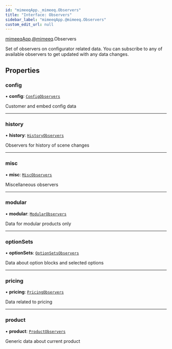 ```yaml
---
id: "mimeeqApp._mimeeq.Observers"
title: "Interface: Observers"
sidebar_label: "mimeeqApp.@mimeeq.Observers"
custom_edit_url: null
---
```


[mimeeqApp](../modules/mimeeqApp.md).[@mimeeq](../namespaces/mimeeqApp._mimeeq.md).Observers

Set of observers on configurator related data. You can subscribe to any of available observers to get updated with any data changes.

## Properties

### config

• **config**: [`ConfigObservers`](mimeeqApp._mimeeq.ConfigObservers.md)

Customer and embed config data

___

### history

• **history**: [`HistoryObservers`](mimeeqApp._mimeeq.HistoryObservers.md)

Observers for history of scene changes

___

### misc

• **misc**: [`MiscObservers`](mimeeqApp._mimeeq.MiscObservers.md)

Miscellaneous observers

___

### modular

• **modular**: [`ModularObservers`](mimeeqApp._mimeeq.ModularObservers.md)

Data for modular products only

___

### optionSets

• **optionSets**: [`OptionSetsObservers`](mimeeqApp._mimeeq.OptionSetsObservers.md)

Data about option blocks and selected options

___

### pricing

• **pricing**: [`PricingObservers`](mimeeqApp._mimeeq.PricingObservers.md)

Data related to pricing

___

### product

• **product**: [`ProductObservers`](mimeeqApp._mimeeq.ProductObservers.md)

Generic data about current product
